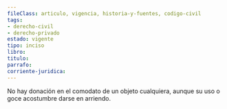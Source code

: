 ```yaml
---
fileClass: articulo, vigencia, historia-y-fuentes, codigo-civil
tags:
- derecho-civil
- derecho-privado
estado: vigente
tipo: inciso
libro:
titulo:
parrafo:
corriente-juridica:
---
```

No hay donación en el comodato de un objeto cualquiera, aunque su uso o goce acostumbre darse en arriendo.
